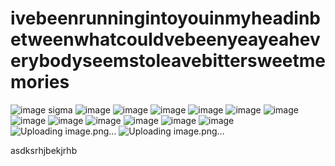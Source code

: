 # ivebeenrunningintoyouinmyheadinbetweenwhatcouldvebeenyeayeaheverybodyseemstoleavebittersweetmemories

![image](https://github.com/user-attachments/assets/e914b323-0037-45b1-96bb-b85b0d95865c)
sigma
![image](https://github.com/user-attachments/assets/66e46688-8d1f-4e21-a908-e175080ff35b)
![image](https://github.com/user-attachments/assets/b89eef2d-2a30-437b-8d8c-a663d7766fbb)
![image](https://github.com/user-attachments/assets/680a5b45-79d5-46ef-bc4d-0470a6577564)
![image](https://github.com/user-attachments/assets/05b79d1d-aa84-4cec-9907-956ef1885ae6)
![image](https://github.com/user-attachments/assets/c8e9abc6-8e98-4805-98ce-04e671962e01)
![image](https://github.com/user-attachments/assets/abad9a6a-8457-4aa2-b24d-fd5fff607d9b)
![image](https://github.com/user-attachments/assets/e3500301-cce3-4039-bfc2-08c2782709cb)
![image](https://github.com/user-attachments/assets/b19a69a3-5da6-488e-a9b3-9c6244ad4cfa)
![image](https://github.com/user-attachments/assets/46ea28e2-2537-44e6-9d0c-40406bc76eae)
![image](https://github.com/user-attachments/assets/664ad6e9-1d4d-4743-a412-00140d1d7e78)
![image](https://github.com/user-attachments/assets/ae9f8d2c-38a5-4b45-a172-1f88c5e7b8b4)
![image](https://github.com/user-attachments/assets/2083f9f9-2924-41aa-88be-f9cc5a63311c)
![Uploading image.png…]()
![Uploading image.png…]()

asdksrhjbekjrhb